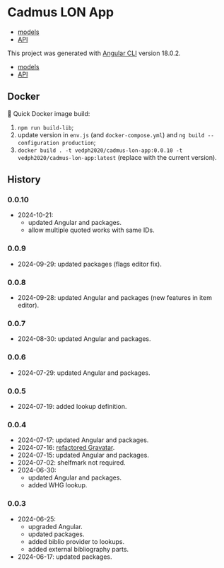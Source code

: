 # Cadmus LON App

- [models](https://github.com/vedph/cadmus-lon)
- [API](https://github.com/vedph/cadmus-lon-api)

This project was generated with [Angular CLI](https://github.com/angular/angular-cli) version 18.0.2.

- [models](https://github.com/vedph/cadmus-lon)
- [API](https://github.com/vedph/cadmus-lon-api)

## Docker

🐋 Quick Docker image build:

1. `npm run build-lib`;
2. update version in `env.js` (and `docker-compose.yml`) and `ng build --configuration production`;
3. `docker build . -t vedph2020/cadmus-lon-app:0.0.10 -t vedph2020/cadmus-lon-app:latest` (replace with the current version).

## History

### 0.0.10

- 2024-10-21:
  - updated Angular and packages.
  - allow multiple quoted works with same IDs.

### 0.0.9

- 2024-09-29: updated packages (flags editor fix).

### 0.0.8

- 2024-09-28: updated Angular and packages (new features in item editor).

### 0.0.7

- 2024-08-30: updated Angular and packages.

### 0.0.6

- 2024-07-29: updated Angular and packages.

### 0.0.5

- 2024-07-19: added lookup definition.

### 0.0.4

- 2024-07-17: updated Angular and packages.
- 2024-07-16: [refactored Gravatar](https://myrmex.github.io/overview/cadmus/dev/history/f-gravatar/).
- 2024-07-15: updated Angular and packages.
- 2024-07-02: shelfmark not required.
- 2024-06-30:
  - updated Angular and packages.
  - added WHG lookup.

### 0.0.3

- 2024-06-25:
  - upgraded Angular.
  - updated packages.
  - added biblio provider to lookups.
  - added external bibliography parts.
- 2024-06-17: updated packages.
